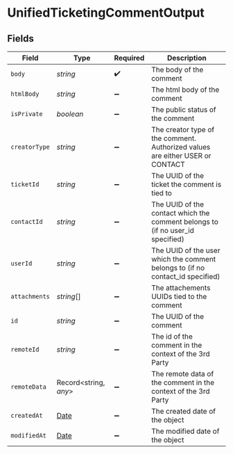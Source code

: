 # UnifiedTicketingCommentOutput


## Fields

| Field                                                                                         | Type                                                                                          | Required                                                                                      | Description                                                                                   |
| --------------------------------------------------------------------------------------------- | --------------------------------------------------------------------------------------------- | --------------------------------------------------------------------------------------------- | --------------------------------------------------------------------------------------------- |
| `body`                                                                                        | *string*                                                                                      | :heavy_check_mark:                                                                            | The body of the comment                                                                       |
| `htmlBody`                                                                                    | *string*                                                                                      | :heavy_minus_sign:                                                                            | The html body of the comment                                                                  |
| `isPrivate`                                                                                   | *boolean*                                                                                     | :heavy_minus_sign:                                                                            | The public status of the comment                                                              |
| `creatorType`                                                                                 | *string*                                                                                      | :heavy_minus_sign:                                                                            | The creator type of the comment. Authorized values are either USER or CONTACT                 |
| `ticketId`                                                                                    | *string*                                                                                      | :heavy_minus_sign:                                                                            | The UUID of the ticket the comment is tied to                                                 |
| `contactId`                                                                                   | *string*                                                                                      | :heavy_minus_sign:                                                                            | The UUID of the contact which the comment belongs to (if no user_id specified)                |
| `userId`                                                                                      | *string*                                                                                      | :heavy_minus_sign:                                                                            | The UUID of the user which the comment belongs to (if no contact_id specified)                |
| `attachments`                                                                                 | *string*[]                                                                                    | :heavy_minus_sign:                                                                            | The attachements UUIDs tied to the comment                                                    |
| `id`                                                                                          | *string*                                                                                      | :heavy_minus_sign:                                                                            | The UUID of the comment                                                                       |
| `remoteId`                                                                                    | *string*                                                                                      | :heavy_minus_sign:                                                                            | The id of the comment in the context of the 3rd Party                                         |
| `remoteData`                                                                                  | Record<string, *any*>                                                                         | :heavy_minus_sign:                                                                            | The remote data of the comment in the context of the 3rd Party                                |
| `createdAt`                                                                                   | [Date](https://developer.mozilla.org/en-US/docs/Web/JavaScript/Reference/Global_Objects/Date) | :heavy_minus_sign:                                                                            | The created date of the object                                                                |
| `modifiedAt`                                                                                  | [Date](https://developer.mozilla.org/en-US/docs/Web/JavaScript/Reference/Global_Objects/Date) | :heavy_minus_sign:                                                                            | The modified date of the object                                                               |